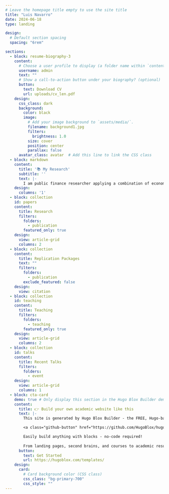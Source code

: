 ```yaml
---
# Leave the homepage title empty to use the site title
title: "Luis Navarro"
date: 2024-06-18
type: landing

design:
  # Default section spacing
  spacing: "6rem"

sections:
  - block: resume-biography-3
    content:
      # Choose a user profile to display (a folder name within `content/authors/`)
      username: admin
      text: ""
      # Show a call-to-action button under your biography? (optional)
      button:
        text: Download CV
        url: uploads/cv_len.pdf
    design:
      css_class: dark
      background:
        color: black
        image:
          # Add your image background to `assets/media/`.
          filename: background1.jpg
          filters:
            brightness: 1.0
          size: cover
          position: center
          parallax: false
      avatar_class: avatar  # Add this line to link the CSS class
  - block: markdown
    content:
      title: '📚 My Research'
      subtitle: ''
      text: |-
        I am public finance researcher applying a combination of economic theory and econometrics to study the intersection between fiscal federalism, government financial management, and the effects of local tax policy in regional markets.
    design:
      columns: '1'
  - block: collection
    id: papers
    content:
      title: Research
      filters:
        folders:
          - publication
        featured_only: true
    design:
      view: article-grid
      columns: 2
  - block: collection
    content:
      title: Replication Packages
      text: ""
      filters:
        folders:
          - publication
        exclude_featured: false
    design:
      view: citation
  - block: collection
    id: teaching
    content:
      title: Teaching
      filters:
        folders:
          - teaching
        featured_only: true
    design:
      view: article-grid
      columns: 2
  - block: collection
    id: talks
    content:
      title: Recent Talks
      filters:
        folders:
          - event
    design:
      view: article-grid
      columns: 1
  - block: cta-card
    demo: true # Only display this section in the Hugo Blox Builder demo site
    content:
      title: 👉 Build your own academic website like this
      text: |-
        This site is generated by Hugo Blox Builder - the FREE, Hugo-based open source website builder trusted by 250,000+ academics like you.

        <a class="github-button" href="https://github.com/HugoBlox/hugo-blox-builder" data-color-scheme="no-preference: light; light: light; dark: dark;" data-icon="octicon-star" data-size="large" data-show-count="true" aria-label="Star HugoBlox/hugo-blox-builder on GitHub">Star</a>

        Easily build anything with blocks - no-code required!
        
        From landing pages, second brains, and courses to academic resumés, conferences, and tech blogs.
      button:
        text: Get Started
        url: https://hugoblox.com/templates/
    design:
      card:
        # Card background color (CSS class)
        css_class: "bg-primary-700"
        css_style: ""
---
```

